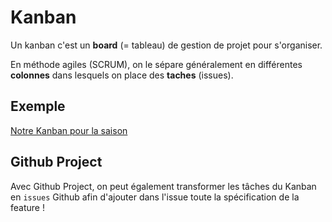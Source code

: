 # Kanban 

Un kanban c'est un **board** (= tableau) de gestion de projet pour s'organiser.

En méthode agiles (SCRUM), on le sépare généralement en différentes **colonnes** dans lesquels on place des **taches** (issues).

## Exemple

[Notre Kanban pour la saison](https://github.com/orgs/O-clock-Katsudon/projects/9/views/1)

## Github Project

Avec Github Project, on peut également transformer les tâches du Kanban en `issues` Github afin d'ajouter dans l'issue toute la spécification de la feature ! 

